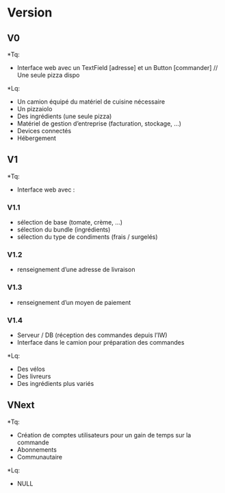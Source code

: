 #	Version

##	V0
*Tq:
- Interface web avec un TextField [adresse] et un Button [commander] // Une seule pizza dispo

*Lq:
- Un camion équipé du matériel de cuisine nécessaire
- Un pizzaiolo
- Des ingrédients (une seule pizza)
- Matériel de gestion d’entreprise (facturation, stockage, …)
- Devices connectés
- Hébergement 


##	V1
*Tq:
- Interface web avec : 

### V1.1

- sélection de base (tomate, crème, ...)
- sélection du bundle (ingrédients)
- sélection du type de condiments (frais / surgelés)

### V1.2
- renseignement d’une adresse de livraison

### V1.3
- renseignement d’un moyen de paiement

### V1.4
- Serveur / DB (réception des commandes depuis l’IW)
- Interface dans le camion pour préparation des commandes

*Lq:
- Des vélos
- Des livreurs
- Des ingrédients plus variés


##	VNext
*Tq: 
- Création de comptes utilisateurs pour un gain de temps sur la commande
- Abonnements
- Communautaire

*Lq:
- NULL
